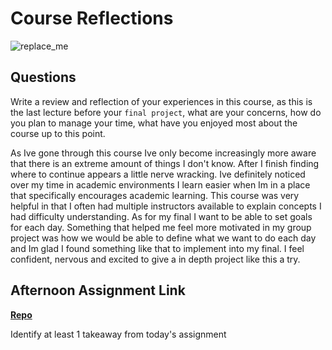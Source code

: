 # Course Reflections

![replace_me](https://codeworks.blob.core.windows.net/public/assets/img/illustrations/placeholder.svg)

## Questions

Write a review and reflection of your experiences in this course, as this is the last lecture before your `final project`, what are your concerns, how do you plan to manage your time, what have you enjoyed most about the course up to this point.

As Ive gone through this course Ive only become increasingly more aware that there is an extreme amount of things I don't know. After I finish finding where to continue appears a little nerve wracking. Ive definitely noticed over my time in academic environments I learn easier when Im in a place that specifically encourages academic learning. This course was very helpful in that I often had multiple instructors available to explain concepts I had difficulty understanding.
As for my final I want to be able to set goals for each day. Something that helped me feel more motivated in my group project was how we would be able to define what we want to do each day and Im glad I found something like that to implement into my final. I feel confident, nervous and excited to give a in depth project like this a try.


## Afternoon Assignment Link

**[Repo](https://github.com/Tmontandon/allSpice)**

Identify at least 1 takeaway from today's assignment
